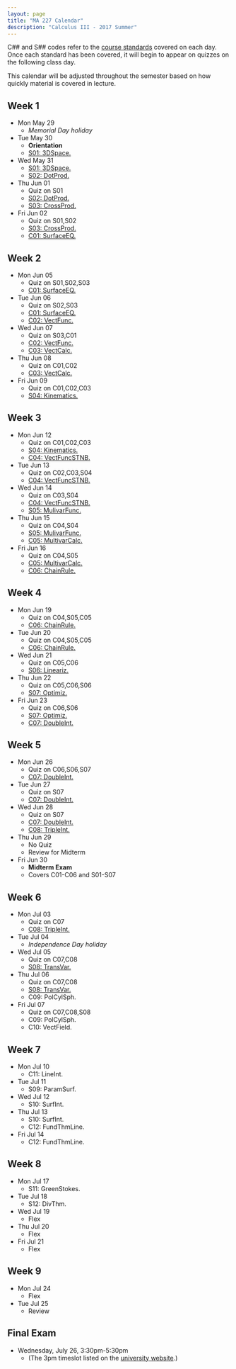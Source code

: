 ```yaml
---
layout: page
title: "MA 227 Calendar"
description: "Calculus III - 2017 Summer"
---
```


C## and S## codes refer to the [course standards][standards] covered on
each day. Once each standard has been covered, it will begin to appear
on quizzes on the following class day.

This calendar will be adjusted throughout the semester based on how
quickly material is covered in lecture.

## Week 1

- Mon May 29
    - *Memorial Day holiday*
- Tue May 30
    - **Orientation**
    - [S01: 3DSpace.](../standards/s01/)
- Wed May 31
    - [S01: 3DSpace.](../standards/s01/)
    - [S02: DotProd.](../standards/s02/)
- Thu Jun 01
    - Quiz on S01
    - [S02: DotProd.](../standards/s02/)
    - [S03: CrossProd.](../standards/s03/)
- Fri Jun 02
    - Quiz on S01,S02
    - [S03: CrossProd.](../standards/s03/)
    - [C01: SurfaceEQ.](../standards/c01/)

## Week 2

- Mon Jun 05
    - Quiz on S01,S02,S03
    - [C01: SurfaceEQ.](../standards/c01/)
- Tue Jun 06
    - Quiz on S02,S03
    - [C01: SurfaceEQ.](../standards/c01/)
    - [C02: VectFunc.](../standards/c02/)
- Wed Jun 07
    - Quiz on S03,C01
    - [C02: VectFunc.](../standards/c02/)
    - [C03: VectCalc.](../standards/c03/)
- Thu Jun 08
    - Quiz on C01,C02
    - [C03: VectCalc.](../standards/c03/)
- Fri Jun 09
    - Quiz on C01,C02,C03
    - [S04: Kinematics.](../standards/s04/)

## Week 3

- Mon Jun 12
    - Quiz on C01,C02,C03
    - [S04: Kinematics.](../standards/s04/)
    - [C04: VectFuncSTNB.](../standards/c04/)
- Tue Jun 13
    - Quiz on C02,C03,S04
    - [C04: VectFuncSTNB.](../standards/c04/)
- Wed Jun 14
    - Quiz on C03,S04
    - [C04: VectFuncSTNB.](../standards/c04/)
    - [S05: MulivarFunc.](../standards/s05/)
- Thu Jun 15
    - Quiz on C04,S04
    - [S05: MulivarFunc.](../standards/s05/)
    - [C05: MultivarCalc.](../standards/c05/)
- Fri Jun 16
    - Quiz on C04,S05
    - [C05: MultivarCalc.](../standards/c05/)
    - [C06: ChainRule.](../standards/c06)

## Week 4

- Mon Jun 19
    - Quiz on C04,S05,C05
    - [C06: ChainRule.](../standards/c06)
- Tue Jun 20
    - Quiz on C04,S05,C05
    - [C06: ChainRule.](../standards/c06)
- Wed Jun 21
    - Quiz on C05,C06
    - [S06: Lineariz.](../standards/s06)
- Thu Jun 22
    - Quiz on C05,C06,S06
    - [S07: Optimiz.](../standards/s07)
- Fri Jun 23
    - Quiz on C06,S06
    - [S07: Optimiz.](../standards/s07)
    - [C07: DoubleInt.](../standards/c07)

## Week 5

- Mon Jun 26
    - Quiz on C06,S06,S07
    - [C07: DoubleInt.](../standards/c07)
- Tue Jun 27
    - Quiz on S07
    - [C07: DoubleInt.](../standards/c07)
- Wed Jun 28
    - Quiz on S07
    - [C07: DoubleInt.](../standards/c07)
    - [C08: TripleInt.](../standards/c08)
- Thu Jun 29
    - No Quiz
    - Review for Midterm
- Fri Jun 30
    - **Midterm Exam**
    - Covers C01-C06 and S01-S07

## Week 6

- Mon Jul 03
    - Quiz on C07
    - [C08: TripleInt.](../standards/c08)
- Tue Jul 04
    - *Independence Day holiday*
- Wed Jul 05
    - Quiz on C07,C08
    - [S08: TransVar.](../standards/s08)
- Thu Jul 06
    - Quiz on C07,C08
    - [S08: TransVar.](../standards/s08)
    - C09: PolCylSph.
- Fri Jul 07
    - Quiz on C07,C08,S08
    - C09: PolCylSph.
    - C10: VectField.

## Week 7

- Mon Jul 10
    - C11: LineInt.
- Tue Jul 11
    - S09: ParamSurf.
- Wed Jul 12
    - S10: SurfInt.
- Thu Jul 13
    - S10: SurfInt.
    - C12: FundThmLine.
- Fri Jul 14
    - C12: FundThmLine.

## Week 8

- Mon Jul 17
    - S11: GreenStokes.
- Tue Jul 18
    - S12: DivThm.
- Wed Jul 19
    - Flex
- Thu Jul 20
    - Flex
- Fri Jul 21
    - Flex

## Week 9

- Mon Jul 24
    - Flex
- Tue Jul 25
    - Review

## Final Exam

- Wednesday, July 26, 3:30pm-5:30pm
    - (The 3pm timeslot listed on the [university website](http://www.southalabama.edu/departments/registrar/finalexamschedule-summer.html).)

[standards]: ../standards/
